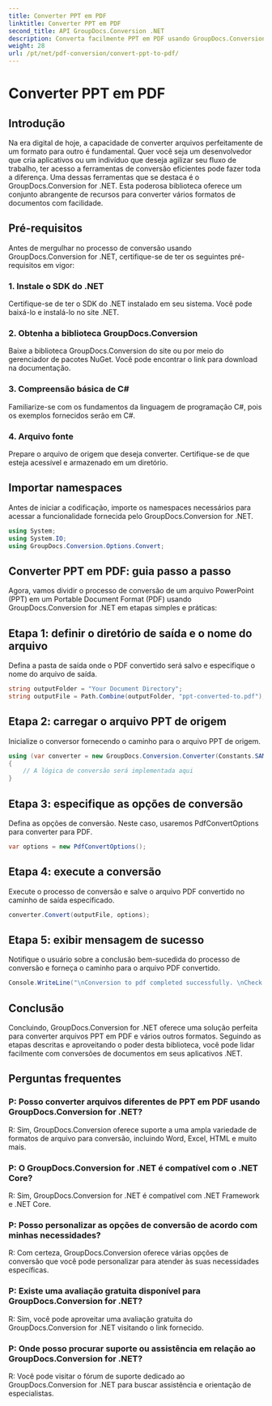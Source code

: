 ```yaml
---
title: Converter PPT em PDF
linktitle: Converter PPT em PDF
second_title: API GroupDocs.Conversion .NET
description: Converta facilmente PPT em PDF usando GroupDocs.Conversion for .NET. Aproveite a conversão perfeita de documentos com opções personalizáveis.
weight: 28
url: /pt/net/pdf-conversion/convert-ppt-to-pdf/
---
```


# Converter PPT em PDF

## Introdução
Na era digital de hoje, a capacidade de converter arquivos perfeitamente de um formato para outro é fundamental. Quer você seja um desenvolvedor que cria aplicativos ou um indivíduo que deseja agilizar seu fluxo de trabalho, ter acesso a ferramentas de conversão eficientes pode fazer toda a diferença. Uma dessas ferramentas que se destaca é o GroupDocs.Conversion for .NET. Esta poderosa biblioteca oferece um conjunto abrangente de recursos para converter vários formatos de documentos com facilidade.
## Pré-requisitos
Antes de mergulhar no processo de conversão usando GroupDocs.Conversion for .NET, certifique-se de ter os seguintes pré-requisitos em vigor:
### 1. Instale o SDK do .NET
Certifique-se de ter o SDK do .NET instalado em seu sistema. Você pode baixá-lo e instalá-lo no site .NET.
### 2. Obtenha a biblioteca GroupDocs.Conversion
Baixe a biblioteca GroupDocs.Conversion do site ou por meio do gerenciador de pacotes NuGet. Você pode encontrar o link para download na documentação.
### 3. Compreensão básica de C#
Familiarize-se com os fundamentos da linguagem de programação C#, pois os exemplos fornecidos serão em C#.
### 4. Arquivo fonte
Prepare o arquivo de origem que deseja converter. Certifique-se de que esteja acessível e armazenado em um diretório.

## Importar namespaces
Antes de iniciar a codificação, importe os namespaces necessários para acessar a funcionalidade fornecida pelo GroupDocs.Conversion for .NET.
```csharp
using System;
using System.IO;
using GroupDocs.Conversion.Options.Convert;
```
## Converter PPT em PDF: guia passo a passo
Agora, vamos dividir o processo de conversão de um arquivo PowerPoint (PPT) em um Portable Document Format (PDF) usando GroupDocs.Conversion for .NET em etapas simples e práticas:
## Etapa 1: definir o diretório de saída e o nome do arquivo
Defina a pasta de saída onde o PDF convertido será salvo e especifique o nome do arquivo de saída.
```csharp
string outputFolder = "Your Document Directory";
string outputFile = Path.Combine(outputFolder, "ppt-converted-to.pdf");
```
## Etapa 2: carregar o arquivo PPT de origem
Inicialize o conversor fornecendo o caminho para o arquivo PPT de origem.
```csharp
using (var converter = new GroupDocs.Conversion.Converter(Constants.SAMPLE_PPT))
{
    // A lógica de conversão será implementada aqui
}
```
## Etapa 3: especifique as opções de conversão
Defina as opções de conversão. Neste caso, usaremos PdfConvertOptions para converter para PDF.
```csharp
var options = new PdfConvertOptions();
```
## Etapa 4: execute a conversão
Execute o processo de conversão e salve o arquivo PDF convertido no caminho de saída especificado.
```csharp
converter.Convert(outputFile, options);
```
## Etapa 5: exibir mensagem de sucesso
Notifique o usuário sobre a conclusão bem-sucedida do processo de conversão e forneça o caminho para o arquivo PDF convertido.
```csharp
Console.WriteLine("\nConversion to pdf completed successfully. \nCheck output in {0}", outputFolder);
```

## Conclusão
Concluindo, GroupDocs.Conversion for .NET oferece uma solução perfeita para converter arquivos PPT em PDF e vários outros formatos. Seguindo as etapas descritas e aproveitando o poder desta biblioteca, você pode lidar facilmente com conversões de documentos em seus aplicativos .NET.
## Perguntas frequentes
### P: Posso converter arquivos diferentes de PPT em PDF usando GroupDocs.Conversion for .NET?
R: Sim, GroupDocs.Conversion oferece suporte a uma ampla variedade de formatos de arquivo para conversão, incluindo Word, Excel, HTML e muito mais.
### P: O GroupDocs.Conversion for .NET é compatível com o .NET Core?
R: Sim, GroupDocs.Conversion for .NET é compatível com .NET Framework e .NET Core.
### P: Posso personalizar as opções de conversão de acordo com minhas necessidades?
R: Com certeza, GroupDocs.Conversion oferece várias opções de conversão que você pode personalizar para atender às suas necessidades específicas.
### P: Existe uma avaliação gratuita disponível para GroupDocs.Conversion for .NET?
R: Sim, você pode aproveitar uma avaliação gratuita do GroupDocs.Conversion for .NET visitando o link fornecido.
### P: Onde posso procurar suporte ou assistência em relação ao GroupDocs.Conversion for .NET?
R: Você pode visitar o fórum de suporte dedicado ao GroupDocs.Conversion for .NET para buscar assistência e orientação de especialistas.